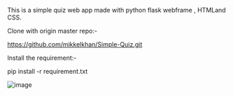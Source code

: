 This is a simple quiz web app made with python flask webframe , HTMLand CSS.


Clone with origin master repo:-

https://github.com/mikkelkhan/Simple-Quiz.git

Install the requirement:-

pip install -r requirement.txt

![image](https://user-images.githubusercontent.com/114735209/211207299-204880ec-ea59-41b7-8b06-f8817705d0db.png)






